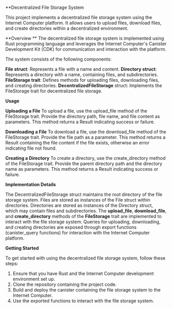 **Decentralized File Storage System

This project implements a decentralized file storage system using the Internet Computer platform. It allows users to upload files, download files, and create directories within a decentralized environment.

**Overview
**
The decentralized file storage system is implemented using Rust programming language and leverages the Internet Computer's Canister Development Kit (CDK) for communication and interaction with the platform.

The system consists of the following components:

**File struct**: Represents a file with a name and content.
**Directory struct**: Represents a directory with a name, containing files, and subdirectories.
**FileStorage trait**: Defines methods for uploading files, downloading files, and creating directories.
**DecentralizedFileStorage** struct: Implements the FileStorage trait for decentralized file storage.

**Usage**

**Uploading a File**
To upload a file, use the upload_file method of the FileStorage trait. Provide the directory path, file name, and file content as parameters. This method returns a Result indicating success or failure.

**Downloading a File**
To download a file, use the download_file method of the FileStorage trait. Provide the file path as a parameter. This method returns a Result containing the file content if the file exists, otherwise an error indicating file not found.

**Creating a Directory**
To create a directory, use the create_directory method of the FileStorage trait. Provide the parent directory path and the directory name as parameters. This method returns a Result indicating success or failure.

**Implementation Details**

The DecentralizedFileStorage struct maintains the root directory of the file storage system.
Files are stored as instances of the File struct within directories.
Directories are stored as instances of the Directory struct, which may contain files and subdirectories.
The **upload_file**, **download_file**, and **create_directory** methods of the **FileStorage** trait are implemented to interact with the file storage system.
Queries for uploading, downloading, and creating directories are exposed through export functions (canister_query functions) for interaction with the Internet Computer platform.

**Getting Started**

To get started with using the decentralized file storage system, follow these steps:

1. Ensure that you have Rust and the Internet Computer development environment set up.
2. Clone the repository containing the project code.
3. Build and deploy the canister containing the file storage system to the Internet Computer.
4. Use the exported functions to interact with the file storage system.
